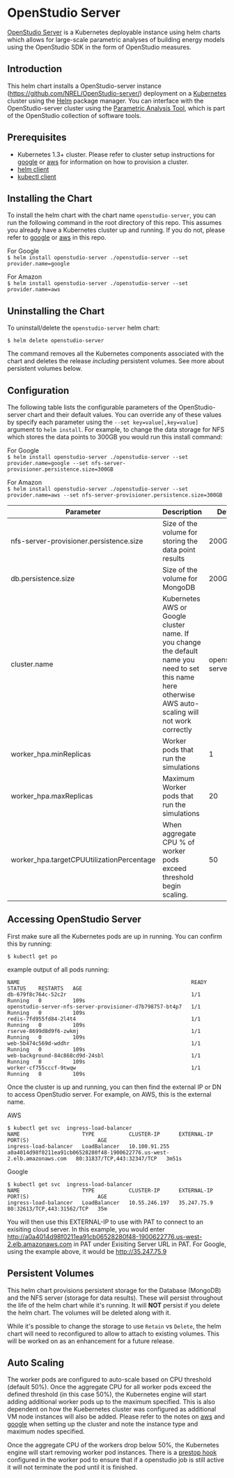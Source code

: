 # OpenStudio Server

[OpenStudio Server](https://github.com/NREL/OpenStudio-server) is a Kubernetes deployable instance using helm charts which allows for large-scale parametric analyses of building energy models using the OpenStudio SDK in the form of OpenStudio measures.

## Introduction

This helm chart installs a OpenStudio-server instance (https://github.com/NREL/OpenStudio-server/) deployment on a [Kubernetes](http://kubernetes.io) cluster using the [Helm](https://helm.sh) package manager. 
You can interface with the OpenStudio-server cluster using the [Parametric Analysis Tool](https://github.com/NREL/OpenStudio-PAT), which is part of the OpenStudio collection of software tools.

## Prerequisites

- Kubernetes 1.3+ cluster.  Please refer to cluster setup instructions for [google](/google/README.md) or [aws](/aws/README.md) for information on how to provision a cluster. 
- [helm client](https://helm.sh/docs/intro/install/)
- [kubectl client](https://kubernetes.io/docs/tasks/tools/install-kubectl/)

## Installing the Chart

To install the helm chart with the chart name `openstudio-server`, you can run the following command in the root directory of this repo. This assumes you already have a Kubernetes cluster up and running. If you do not, please refer to [google](/google/README.md) or [aws](/aws/README.md) in this repo.  


For Google  
`$ helm install openstudio-server ./openstudio-server --set provider.name=google`

For Amazon  
`$ helm install openstudio-server ./openstudio-server --set provider.name=aws`

## Uninstalling the Chart

To uninstall/delete the `openstudio-server` helm chart:

`$ helm delete openstudio-server`

The command removes all the Kubernetes components associated with the chart and deletes the release *including* persistent volumes. See more about persistent volumes below. 

## Configuration

The following table lists the configurable parameters of the OpenStudio-server chart and their default values. You can override any of these values by specify each parameter using the `--set key=value[,key=value]` argument to `helm install`. For example, to change the data storage for NFS which stores the data points to 300GB you would run this install command:

For Google  
`$ helm install openstudio-server ./openstudio-server --set provider.name=google --set nfs-server-provisioner.persistence.size=300GB`

For Amazon  
`$ helm install openstudio-server ./openstudio-server --set provider.name=aws --set nfs-server-provisioner.persistence.size=300GB`


Parameter | Description | Default
--------- | ----------- | -------
nfs-server-provisioner.persistence.size | Size of the volume for storing the data point results | 200GB |
db.persistence.size | Size of the volume for MongoDB | 200GB |
cluster.name | Kubernetes AWS or Google cluster name. If you change the default name you need to set this name here otherwise AWS auto-scaling will not work correctly | openstudio-server |
worker_hpa.minReplicas | Worker pods that run the simulations | 1 |
worker_hpa.maxReplicas | Maximum Worker pods that run the simulations | 20 |
worker_hpa.targetCPUUtilizationPercentage | When aggregate CPU % of worker pods exceed threshold begin scaling. | 50 |


## Accessing OpenStudio Server

First make sure all the Kubernetes pods are up in running. You can confirm this by running:

`$ kubectl get po`  

example output of all pods running: 

```
NAME                                                       READY   STATUS    RESTARTS   AGE
db-679f8c764c-52c2r                                        1/1     Running   0          109s
openstudio-server-nfs-server-provisioner-d7b798757-bt4p7   1/1     Running   0          109s
redis-7fd955fd84-2l4t4                                     1/1     Running   0          109s
rserve-8699d8d9f6-zwkmj                                    1/1     Running   0          109s
web-5b474c569d-wddhr                                       1/1     Running   0          109s
web-background-84c868cd9d-24sbl                            1/1     Running   0          109s
worker-cf755cccf-9twqw                                     1/1     Running   0          109s
```

Once the cluster is up and running, you can then find the external IP or DN to access OpenStudio server. For example, on AWS, this is the external name. 

AWS
```
$ kubectl get svc  ingress-load-balancer
NAME                    TYPE           CLUSTER-IP      EXTERNAL-IP                                                               PORT(S)                      AGE
ingress-load-balancer   LoadBalancer   10.100.91.255   a0a4014d98f0211ea91cb06528280f48-1900622776.us-west-2.elb.amazonaws.com   80:31837/TCP,443:32347/TCP   3m51s
```
Google
```
$ kubectl get svc  ingress-load-balancer
NAME                    TYPE           CLUSTER-IP      EXTERNAL-IP   PORT(S)                      AGE
ingress-load-balancer   LoadBalancer   10.55.246.197   35.247.75.9   80:32613/TCP,443:31562/TCP   35m
```

You will then use this EXTERNAL-IP to use with PAT to connect to an exisiting cloud server. In this example, you would enter http://a0a4014d98f0211ea91cb06528280f48-1900622776.us-west-2.elb.amazonaws.com in PAT under Exisiting Server URL in PAT.  For Google, using the example above, it would be http://35.247.75.9 


## Persistent Volumes

This helm chart provisions persistent storage for the Database (MongoDB) and the NFS server (storage for data results). These will persist throughout the life of the helm chart while it's running. It will **NOT** persist if you delete the helm chart. The volumes will be deleted along with it.  

While it's possible to change the storage to use `Retain` vs `Delete`, the helm chart will need to reconfigured to allow to attach to existing volumes. This will be worked on as an enhancement for a future release.  

## Auto Scaling

The worker pods are configured to auto-scale based on CPU threshold (default 50%). Once the aggregate CPU for all worker pods exceed the defined threshold (in this case 50%), the Kubernetes engine will start adding additional worker pods up to the maximum specified. This is also dependent on how the Kuebernetes cluster was configured as additional VM node instances will also be added. Please refer to the notes on [aws](/aws/README.md) and [google](/google/README.md) when setting up the cluster and note the instance type and maximum nodes specified.  

Once the aggregate CPU of the workers drop below 50%, the Kubernetes engine will start removing worker pod instances. There is a [prestop hook](https://kubernetes.io/docs/concepts/containers/container-lifecycle-hooks/) configured in the worker pod to ensure that if a openstudio job is still active it will not terminate the pod until it is finished.  















